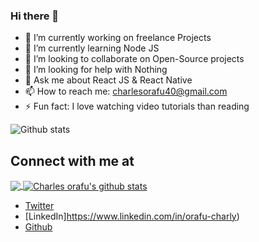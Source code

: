 ### Hi there 👋

- 🔭 I’m currently working on freelance Projects
- 🌱 I’m currently learning Node JS
- 👯 I’m looking to collaborate on Open-Source projects
- 🤔 I’m looking for help with Nothing
- 💬 Ask me about React JS & React Native
- 📫 How to reach me: charlesorafu40@gmail.com
- ⚡ Fun fact: I love watching video tutorials than reading

![Github stats](https://github-readme-stats.vercel.app/api?username=charlyTochi)

## Connect with me at

<a href="https://github.com/charlyTochi">
  <img align="center" src="https://github-readme-stats.vercel.app/api/top-langs/?username=charlyTochi&theme=light" />
  </a>
  <a href="https://github.com/charlyTochi">
 <img align="center" src="https://github-readme-stats.vercel.app/api?username=charlyTochi&show_icons=true&theme=light&line_height=27" alt="Charles orafu's github stats"/>
</a>

- [Twitter](https://twitter.com/charlyTechy)
- [LinkedIn]https://www.linkedin.com/in/orafu-charly)
- [Github](https://github.com/charlyTochi)
